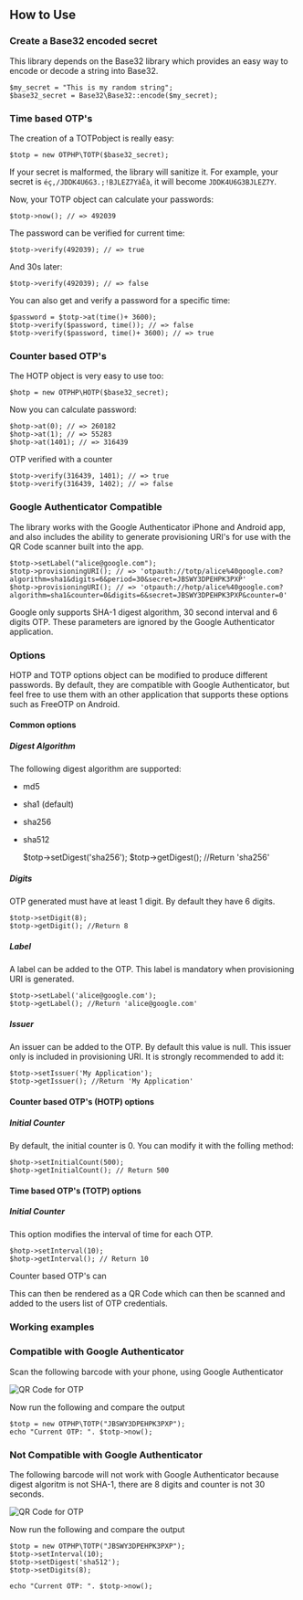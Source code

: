 ## How to Use

### Create a Base32 encoded secret

This library depends on the Base32 library which provides an easy way to encode or decode a string into Base32.

    $my_secret = "This is my random string";
    $base32_secret = Base32\Base32::encode($my_secret);

### Time based OTP's

The creation of a TOTPobject is really easy:

    $totp = new OTPHP\TOTP($base32_secret);

If your secret is malformed, the library will sanitize it. For example, your secret is ```éç,/JDDK4U6G3.;!BJLEZ7YàÊà```, it will become ```JDDK4U6G3BJLEZ7Y```.

Now, your TOTP object can calculate your passwords:

    $totp->now(); // => 492039

The password can be verified for current time:

    $totp->verify(492039); // => true

And 30s later:

    $totp->verify(492039); // => false

You can also get and verify a password for a specific time:

	$password = $totp->at(time()+ 3600);
    $totp->verify($password, time()); // => false
    $totp->verify($password, time()+ 3600); // => true

### Counter based OTP's

The HOTP object is very easy to use too:

    $hotp = new OTPHP\HOTP($base32_secret);

Now you can calculate password:

    $hotp->at(0); // => 260182
    $hotp->at(1); // => 55283
    $hotp->at(1401); // => 316439

OTP verified with a counter

    $totp->verify(316439, 1401); // => true
    $totp->verify(316439, 1402); // => false

### Google Authenticator Compatible

The library works with the Google Authenticator iPhone and Android app, and also
includes the ability to generate provisioning URI's for use with the QR Code scanner
built into the app.

    $totp->setLabel("alice@google.com");
    $totp->provisioningURI(); // => 'otpauth://totp/alice%40google.com?algorithm=sha1&digits=6&period=30&secret=JBSWY3DPEHPK3PXP'
    $hotp->provisioningURI(); // => 'otpauth://hotp/alice%40google.com?algorithm=sha1&counter=0&digits=6&secret=JBSWY3DPEHPK3PXP&counter=0'

Google only supports SHA-1 digest algorithm, 30 second interval and 6 digits OTP. These parameters are ignored by the Google Authenticator application.

### Options

HOTP and TOTP options object can be modified to produce different passwords. By default, they are compatible with Google Authenticator, but feel free to use them with an other application that supports these options such as FreeOTP on Android.

#### Common options

##### Digest Algorithm

The following digest algorithm are supported:
* md5
* sha1 (default)
* sha256
* sha512

    $totp->setDigest('sha256');
    $totp->getDigest(); //Return 'sha256'

##### Digits

OTP generated must have at least 1 digit. By default they have 6 digits.

    $totp->setDigit(8);
    $totp->getDigit(); //Return 8

##### Label

A label can be added to the OTP. This label is mandatory when provisioning URI is generated.

    $totp->setLabel('alice@google.com');
    $totp->getLabel(); //Return 'alice@google.com'

##### Issuer

An issuer can be added to the OTP. By default this value is null. This issuer only is included in provisioning URI. It is strongly recommended to add it:

    $totp->setIssuer('My Application');
    $totp->getIssuer(); //Return 'My Application'

#### Counter based OTP's (HOTP) options

##### Initial Counter

By default, the initial counter is 0. You can modify it with the folling method:

    $hotp->setInitialCount(500);
    $hotp->getInitialCount(); // Return 500

#### Time based OTP's (TOTP) options

##### Initial Counter

This option modifies the interval of time for each OTP. 

    $hotp->setInterval(10);
    $hotp->getInterval(); // Return 10

Counter based OTP's can

This can then be rendered as a QR Code which can then be scanned and added to the users
list of OTP credentials.

### Working examples

### Compatible with Google Authenticator

Scan the following barcode with your phone, using Google Authenticator

![QR Code for OTP](http://chart.apis.google.com/chart?cht=qr&chs=250x250&chl=otpauth%3A%2F%2Ftotp%2FMy%2520Big%2520Compagny%3Aalice%2540google.com%3Falgorithm%3Dsha1%26digits%3D6%26period%3D30%26secret%3DJBSWY3DPEHPK3PXP%26issuer%3DMy%2520Big%2520Compagny)

Now run the following and compare the output

    $totp = new OTPHP\TOTP("JBSWY3DPEHPK3PXP");
    echo "Current OTP: ". $totp->now();

### Not Compatible with Google Authenticator

The following barcode will not work with Google Authenticator because digest algoritm is not SHA-1, there are 8 digits and counter is not 30 seconds.

![QR Code for OTP](http://chart.apis.google.com/chart?cht=qr&chs=250x250&chl=otpauth%3A%2F%2Ftotp%2FMy%2520Big%2520Compagny%3Aalice%2540google.com%3Falgorithm%3Dsha512%26digits%3D8%26period%3D10%26secret%3DJBSWY3DPEHPK3PXP%26issuer%3DMy%2520Big%2520Compagny)

Now run the following and compare the output

    $totp = new OTPHP\TOTP("JBSWY3DPEHPK3PXP");
    $totp->setInterval(10);
    $totp->setDigest('sha512');
    $totp->setDigits(8);

    echo "Current OTP: ". $totp->now();
